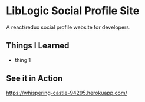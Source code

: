 # LibLogic Social Profile Site
A react/redux social profile website for developers.
## Things I Learned
- thing 1
## See it in Action
https://whispering-castle-94295.herokuapp.com/
